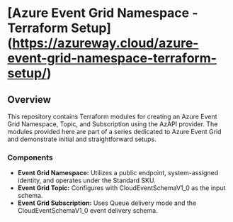 # [Azure Event Grid Namespace - Terraform Setup] (https://azureway.cloud/azure-event-grid-namespace-terraform-setup/)

## Overview

This repository contains Terraform modules for creating an Azure Event Grid Namespace, Topic, and Subscription using the AzAPI provider. The modules provided here are part of a series dedicated to Azure Event Grid and demonstrate initial and straightforward setups.

### Components

- **Event Grid Namespace:** Utilizes a public endpoint, system-assigned identity, and operates under the Standard SKU.
- **Event Grid Topic:** Configures with CloudEventSchemaV1_0 as the input schema.
- **Event Grid Subscription:** Uses Queue delivery mode and the CloudEventSchemaV1_0 event delivery schema.
